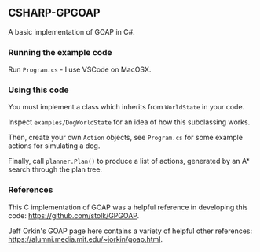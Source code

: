 ## CSHARP-GPGOAP

A basic implementation of GOAP in C#.

### Running the example code

Run `Program.cs` - I use VSCode on MacOSX.

### Using this code

You must implement a class which inherits from `WorldState` in your code.

Inspect `examples/DogWorldState` for an idea of how this subclassing works.

Then, create your own `Action` objects, see `Program.cs` for some example actions for simulating a dog.

Finally, call `planner.Plan()` to produce a list of actions, generated by an A* search through the plan tree.

### References

This C implementation of GOAP was a helpful reference in developing this code: https://github.com/stolk/GPGOAP.

Jeff Orkin's GOAP page here contains a variety of helpful other references: https://alumni.media.mit.edu/~jorkin/goap.html.
